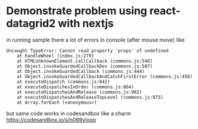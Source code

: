 # Demonstrate problem using react-datagrid2 with nextjs

in running sample there a lot of errors in console (after mouse move) like 
```
Uncaught TypeError: Cannot read property 'props' of undefined
    at handleWheel (index.js:279)
    at HTMLUnknownElement.callCallback (commons.js:548)
    at Object.invokeGuardedCallbackDev (commons.js:587)
    at Object.invokeGuardedCallback (commons.js:444)
    at Object.invokeGuardedCallbackAndCatchFirstError (commons.js:458)
    at executeDispatch (commons.js:842)
    at executeDispatchesInOrder (commons.js:864)
    at executeDispatchesAndRelease (commons.js:962)
    at executeDispatchesAndReleaseTopLevel (commons.js:973)
    at Array.forEach (<anonymous>)
```

but same code works in codesandbox like a charm
https://codesandbox.io/s/n069yloop